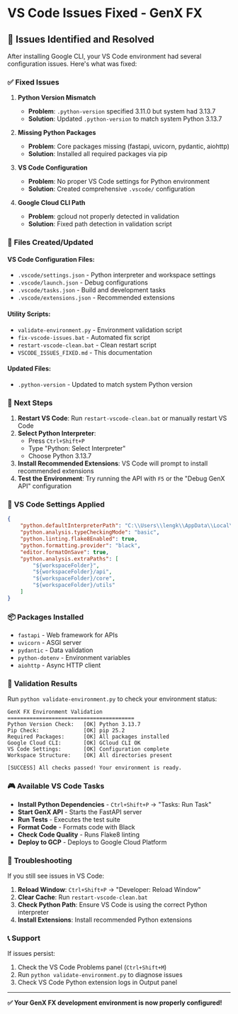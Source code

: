 # VS Code Issues Fixed - GenX FX

## 🎯 Issues Identified and Resolved

After installing Google CLI, your VS Code environment had several configuration issues. Here's what was fixed:

### ✅ **Fixed Issues**

1. **Python Version Mismatch**
   - **Problem**: `.python-version` specified 3.11.0 but system had 3.13.7
   - **Solution**: Updated `.python-version` to match system Python 3.13.7

2. **Missing Python Packages**
   - **Problem**: Core packages missing (fastapi, uvicorn, pydantic, aiohttp)
   - **Solution**: Installed all required packages via pip

3. **VS Code Configuration**
   - **Problem**: No proper VS Code settings for Python environment
   - **Solution**: Created comprehensive `.vscode/` configuration

4. **Google Cloud CLI Path**
   - **Problem**: gcloud not properly detected in validation
   - **Solution**: Fixed path detection in validation script

### 📁 **Files Created/Updated**

#### VS Code Configuration Files:
- `.vscode/settings.json` - Python interpreter and workspace settings
- `.vscode/launch.json` - Debug configurations
- `.vscode/tasks.json` - Build and development tasks
- `.vscode/extensions.json` - Recommended extensions

#### Utility Scripts:
- `validate-environment.py` - Environment validation script
- `fix-vscode-issues.bat` - Automated fix script
- `restart-vscode-clean.bat` - Clean restart script
- `VSCODE_ISSUES_FIXED.md` - This documentation

#### Updated Files:
- `.python-version` - Updated to match system Python version

### 🚀 **Next Steps**

1. **Restart VS Code**: Run `restart-vscode-clean.bat` or manually restart VS Code
2. **Select Python Interpreter**:
   - Press `Ctrl+Shift+P`
   - Type "Python: Select Interpreter"
   - Choose Python 3.13.7
3. **Install Recommended Extensions**: VS Code will prompt to install recommended extensions
4. **Test the Environment**: Try running the API with `F5` or the "Debug GenX API" configuration

### 🔧 **VS Code Settings Applied**

```json
{
    "python.defaultInterpreterPath": "C:\\Users\\lengk\\AppData\\Local\\Programs\\Python\\Python313\\python.exe",
    "python.analysis.typeCheckingMode": "basic",
    "python.linting.flake8Enabled": true,
    "python.formatting.provider": "black",
    "editor.formatOnSave": true,
    "python.analysis.extraPaths": [
        "${workspaceFolder}",
        "${workspaceFolder}/api",
        "${workspaceFolder}/core",
        "${workspaceFolder}/utils"
    ]
}
```

### 📦 **Packages Installed**

- `fastapi` - Web framework for APIs
- `uvicorn` - ASGI server
- `pydantic` - Data validation
- `python-dotenv` - Environment variables
- `aiohttp` - Async HTTP client

### 🧪 **Validation Results**

Run `python validate-environment.py` to check your environment status:

```
GenX FX Environment Validation
========================================
Python Version Check:   [OK] Python 3.13.7
Pip Check:              [OK] pip 25.2
Required Packages:      [OK] All packages installed
Google Cloud CLI:       [OK] GCloud CLI OK
VS Code Settings:       [OK] Configuration complete
Workspace Structure:    [OK] All directories present

[SUCCESS] All checks passed! Your environment is ready.
```

### 🎮 **Available VS Code Tasks**

- **Install Python Dependencies** - `Ctrl+Shift+P` → "Tasks: Run Task"
- **Start GenX API** - Starts the FastAPI server
- **Run Tests** - Executes the test suite
- **Format Code** - Formats code with Black
- **Check Code Quality** - Runs Flake8 linting
- **Deploy to GCP** - Deploys to Google Cloud Platform

### 🐛 **Troubleshooting**

If you still see issues in VS Code:

1. **Reload Window**: `Ctrl+Shift+P` → "Developer: Reload Window"
2. **Clear Cache**: Run `restart-vscode-clean.bat`
3. **Check Python Path**: Ensure VS Code is using the correct Python interpreter
4. **Install Extensions**: Install recommended Python extensions

### 📞 **Support**

If issues persist:
1. Check the VS Code Problems panel (`Ctrl+Shift+M`)
2. Run `python validate-environment.py` to diagnose issues
3. Check VS Code Python extension logs in Output panel

---

**✅ Your GenX FX development environment is now properly configured!**